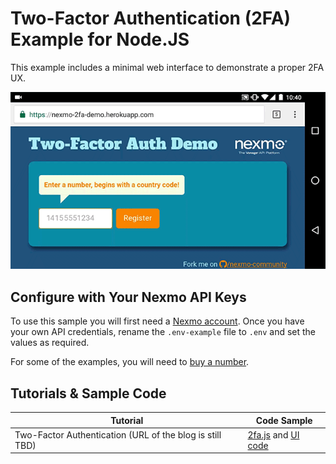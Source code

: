 # Two-Factor Authentication (2FA) Example for Node.JS

This example includes a minimal web interface to demonstrate a proper 2FA UX.

![2FA Screenshot](https://github.com/nexmo-community/nexmo-2fa-demo/blob/master/views/screenshot.gif?raw=true)

## Configure with Your Nexmo API Keys

To use this sample you will first need a [Nexmo account](https://dashboard.nexmo.com/sign-up). Once you have your own API credentials, rename
the `.env-example` file to `.env` and set the values as required.

For some of the examples, you will need to [buy a number](https://dashboard.nexmo.com/buy-numbers).

## Tutorials & Sample Code

| Tutorial                                 | Code Sample                              |
| ---------------------------------------- | ---------------------------------------- |
| Two-Factor Authentication (URL of the blog is still TBD) | [2fa.js](https://github.com/nexmo-community/nexmo-node-quickstart/blob/master/verify/2fa.js) and [UI code](https://github.com/nexmo-community/nexmo-node-quickstart/tree/master/verify/views) |

